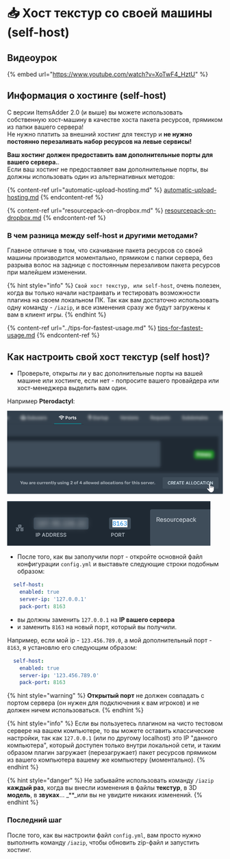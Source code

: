# 📥 Хост текстур со своей машины (self-host)

## Видеоурок

{% embed url="https://www.youtube.com/watch?v=XoTwF4_HztU" %}

## Информация о хостинге (self-host)

С версии ItemsAdder 2.0 (и выше) вы можете использовать собственную хост-машину в качестве хоста пакета ресурсов, прямиком из папки вашего сервера!\
Не нужно платить за внешний хостинг для текстур и **не нужно постоянно перезаливать набор ресурсов на левые сервисы!**

**Ваш хостинг должен предоставить вам дополнительные порты для вашего сервера.**.\
Если ваш хостинг не предоставляет вам дополнительные порты, вы должны использовать один из альтернативных методов:

{% content-ref url="automatic-upload-hosting.md" %}
[automatic-upload-hosting.md](automatic-upload-hosting.md)
{% endcontent-ref %}

{% content-ref url="resourcepack-on-dropbox.md" %}
[resourcepack-on-dropbox.md](resourcepack-on-dropbox.md)
{% endcontent-ref %}

### В чем разница между self-host и другими методами?

Главное отличие в том, что скачивание пакета ресурсов со своей машины производится моментально, прямиком с папки сервера, без разрыва волос на заднице с постоянным перезаливом пакета ресурсов при малейшем изменении.

{% hint style="info" %}
`Свой хост текстур, или self-host`, очень полезен, когда вы только начали настраивать и тестировать возможности плагина на своем локальном ПК. Так как вам достаточно использовать одну команду - `/iazip`, и все изменения сразу же будут загружены к вам в клиент игры.
{% endhint %}

{% content-ref url="../tips-for-fastest-usage.md" %}
[tips-for-fastest-usage.md](../tips-for-fastest-usage.md)
{% endcontent-ref %}

## Как настроить свой хост текстур (self host)?

* Проверьте, открыты ли у вас дополнительные порты на вашей машине или хостинге, если нет - попросите вашего провайдера или хост-менеджера выделить вам один.

Например **Pterodactyl**:

![](<../../.gitbook/assets/immagine (104).png>)

![](<../../.gitbook/assets/immagine (101).png>)

* После того, как вы заполучили порт - откройте основной файл конфигурации `config.yml` и выставьте следующие строки подобным образом:

```yaml
  self-host:
    enabled: true
    server-ip: '127.0.0.1'
    pack-port: 8163
```

* вы должны заменить `127.0.0.1` на **IP вашего сервера**
* и заменить `8163` на новый порт, который вы получили.

Например, если мой ip - `123.456.789.0`, а мой дополнительный порт - `8163`, я установлю его следующим образом:

```yaml
  self-host:
    enabled: true
    server-ip: '123.456.789.0'
    pack-port: 8163
```

{% hint style="warning" %}
**Открытый порт** не должен совпадать с портом сервера (он нужен для подключения к вам игроков) и не должен ничем использоваться.
{% endhint %}

{% hint style="info" %}
Если вы пользуетесь плагином на чисто тестовом сервере на вашем компьютере, то вы можете оставить классические настройки, так как `127.0.0.1` (или по другому localhost) это IP "данного компьютера", который доступен только внутри локальной сети, и таким образом плагин загружает (перезагружает) пакет ресурсов прямиком из вашего компьютера вашему же компьютеру (моментально).
{% endhint %}

{% hint style="danger" %}
Не забывайте использовать команду `/iazip` **каждый раз**, когда вы внесли изменения в файлы **текстур**, в 3D **модель**, в **звуках**... \_\*\*\_или вы не увидите никаких изменений.
{% endhint %}

### Последний шаг

После того, как вы настроили файл `config.yml`, вам просто нужно выполнить команду `/iazip`, чтобы обновить zip-файл и запустить хостинг.

